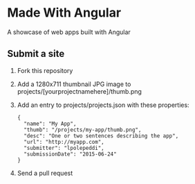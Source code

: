# Made With Angular

A showcase of web apps built with Angular

## Submit a site

1. Fork this repository
2. Add a 1280x711 thumbnail JPG image to projects/[yourprojectnamehere]/thumb.png
3. Add an entry to projects/projects.json with these properties:

    ```
    {
      "name": "My App",
      "thumb": "/projects/my-app/thumb.png",
      "desc": "One or two sentences describing the app",
      "url": "http://myapp.com",
      "submitter": "lpolepeddi",
      "submissionDate": "2015-06-24"
    }
    ```
4. Send a pull request